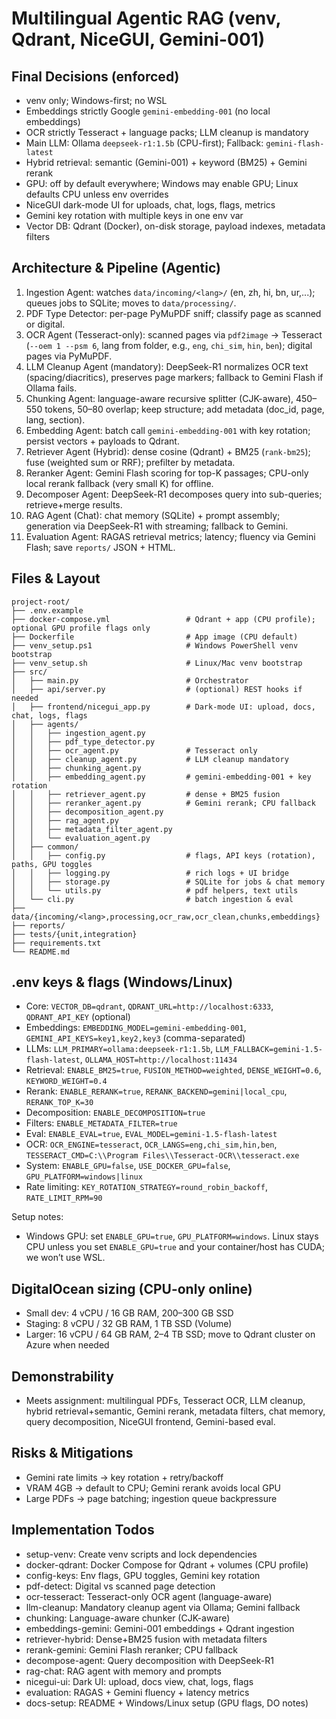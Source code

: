 # Multilingual Agentic RAG (venv, Qdrant, NiceGUI, Gemini-001)

## Final Decisions (enforced)

- venv only; Windows-first; no WSL
- Embeddings strictly Google `gemini-embedding-001` (no local embeddings)
- OCR strictly Tesseract + language packs; LLM cleanup is mandatory
- Main LLM: Ollama `deepseek-r1:1.5b` (CPU-first); Fallback: `gemini-flash-latest`
- Hybrid retrieval: semantic (Gemini-001) + keyword (BM25) + Gemini rerank
- GPU: off by default everywhere; Windows may enable GPU; Linux defaults CPU unless env overrides
- NiceGUI dark-mode UI for uploads, chat, logs, flags, metrics
- Gemini key rotation with multiple keys in one env var
- Vector DB: Qdrant (Docker), on-disk storage, payload indexes, metadata filters

## Architecture & Pipeline (Agentic)

1. Ingestion Agent: watches `data/incoming/<lang>/` (en, zh, hi, bn, ur,...); queues jobs to SQLite; moves to `data/processing/`.
2. PDF Type Detector: per-page PyMuPDF sniff; classify page as scanned or digital.
3. OCR Agent (Tesseract-only): scanned pages via `pdf2image` → Tesseract (`--oem 1 --psm 6`, lang from folder, e.g., `eng`, `chi_sim`, `hin`, `ben`); digital pages via PyMuPDF.
4. LLM Cleanup Agent (mandatory): DeepSeek-R1 normalizes OCR text (spacing/diacritics), preserves page markers; fallback to Gemini Flash if Ollama fails.
5. Chunking Agent: language-aware recursive splitter (CJK-aware), 450–550 tokens, 50–80 overlap; keep structure; add metadata (doc_id, page, lang, section).
6. Embedding Agent: batch call `gemini-embedding-001` with key rotation; persist vectors + payloads to Qdrant.
7. Retriever Agent (Hybrid): dense cosine (Qdrant) + BM25 (`rank-bm25`); fuse (weighted sum or RRF); prefilter by metadata.
8. Reranker Agent: Gemini Flash scoring for top-K passages; CPU-only local rerank fallback (very small K) for offline.
9. Decomposer Agent: DeepSeek-R1 decomposes query into sub-queries; retrieve+merge results.
10. RAG Agent (Chat): chat memory (SQLite) + prompt assembly; generation via DeepSeek-R1 with streaming; fallback to Gemini.
11. Evaluation Agent: RAGAS retrieval metrics; latency; fluency via Gemini Flash; save `reports/` JSON + HTML.

## Files & Layout

```
project-root/
├── .env.example
├── docker-compose.yml                 # Qdrant + app (CPU profile); optional GPU profile flags only
├── Dockerfile                         # App image (CPU default)
├── venv_setup.ps1                     # Windows PowerShell venv bootstrap
├── venv_setup.sh                      # Linux/Mac venv bootstrap
├── src/
│   ├── main.py                        # Orchestrator
│   ├── api/server.py                  # (optional) REST hooks if needed
│   ├── frontend/nicegui_app.py        # Dark-mode UI: upload, docs, chat, logs, flags
│   ├── agents/
│   │   ├── ingestion_agent.py
│   │   ├── pdf_type_detector.py
│   │   ├── ocr_agent.py               # Tesseract only
│   │   ├── cleanup_agent.py           # LLM cleanup mandatory
│   │   ├── chunking_agent.py
│   │   ├── embedding_agent.py         # gemini-embedding-001 + key rotation
│   │   ├── retriever_agent.py         # dense + BM25 fusion
│   │   ├── reranker_agent.py          # Gemini rerank; CPU fallback
│   │   ├── decomposition_agent.py
│   │   ├── rag_agent.py
│   │   ├── metadata_filter_agent.py
│   │   └── evaluation_agent.py
│   ├── common/
│   │   ├── config.py                  # flags, API keys (rotation), paths, GPU toggles
│   │   ├── logging.py                 # rich logs + UI bridge
│   │   ├── storage.py                 # SQLite for jobs & chat memory
│   │   └── utils.py                   # pdf helpers, text utils
│   └── cli.py                         # batch ingestion & eval
├── data/{incoming/<lang>,processing,ocr_raw,ocr_clean,chunks,embeddings}
├── reports/
├── tests/{unit,integration}
├── requirements.txt
└── README.md
```

## .env keys & flags (Windows/Linux)

- Core: `VECTOR_DB=qdrant`, `QDRANT_URL=http://localhost:6333`, `QDRANT_API_KEY` (optional)
- Embeddings: `EMBEDDING_MODEL=gemini-embedding-001`, `GEMINI_API_KEYS=key1,key2,key3` (comma-separated)
- LLMs: `LLM_PRIMARY=ollama:deepseek-r1:1.5b`, `LLM_FALLBACK=gemini-1.5-flash-latest`, `OLLAMA_HOST=http://localhost:11434`
- Retrieval: `ENABLE_BM25=true`, `FUSION_METHOD=weighted`, `DENSE_WEIGHT=0.6`, `KEYWORD_WEIGHT=0.4`
- Rerank: `ENABLE_RERANK=true`, `RERANK_BACKEND=gemini|local_cpu`, `RERANK_TOP_K=30`
- Decomposition: `ENABLE_DECOMPOSITION=true`
- Filters: `ENABLE_METADATA_FILTER=true`
- Eval: `ENABLE_EVAL=true`, `EVAL_MODEL=gemini-1.5-flash-latest`
- OCR: `OCR_ENGINE=tesseract`, `OCR_LANGS=eng,chi_sim,hin,ben`, `TESSERACT_CMD=C:\\Program Files\\Tesseract-OCR\\tesseract.exe`
- System: `ENABLE_GPU=false`, `USE_DOCKER_GPU=false`, `GPU_PLATFORM=windows|linux`
- Rate limiting: `KEY_ROTATION_STRATEGY=round_robin_backoff`, `RATE_LIMIT_RPM=90`

Setup notes:

- Windows GPU: set `ENABLE_GPU=true`, `GPU_PLATFORM=windows`. Linux stays CPU unless you set `ENABLE_GPU=true` and your container/host has CUDA; we won’t use WSL.

## DigitalOcean sizing (CPU-only online)

- Small dev: 4 vCPU / 16 GB RAM, 200–300 GB SSD
- Staging: 8 vCPU / 32 GB RAM, 1 TB SSD (Volume)
- Larger: 16 vCPU / 64 GB RAM, 2–4 TB SSD; move to Qdrant cluster on Azure when needed

## Demonstrability

- Meets assignment: multilingual PDFs, Tesseract OCR, LLM cleanup, hybrid retrieval+semantic, Gemini rerank, metadata filters, chat memory, query decomposition, NiceGUI frontend, Gemini-based eval.

## Risks & Mitigations

- Gemini rate limits → key rotation + retry/backoff
- VRAM 4GB → default to CPU; Gemini rerank avoids local GPU
- Large PDFs → page batching; ingestion queue backpressure

## Implementation Todos

- setup-venv: Create venv scripts and lock dependencies
- docker-qdrant: Docker Compose for Qdrant + volumes (CPU profile)
- config-keys: Env flags, GPU toggles, Gemini key rotation
- pdf-detect: Digital vs scanned page detection
- ocr-tesseract: Tesseract-only OCR agent (language-aware)
- llm-cleanup: Mandatory cleanup agent via Ollama; Gemini fallback
- chunking: Language-aware chunker (CJK-aware)
- embeddings-gemini: Gemini-001 embeddings + Qdrant ingestion
- retriever-hybrid: Dense+BM25 fusion with metadata filters
- rerank-gemini: Gemini Flash reranker; CPU fallback
- decompose-agent: Query decomposition with DeepSeek-R1
- rag-chat: RAG agent with memory and prompts
- nicegui-ui: Dark UI: upload, docs view, chat, logs, flags
- evaluation: RAGAS + Gemini fluency + latency metrics
- docs-setup: README + Windows/Linux setup (GPU flags, DO notes)
